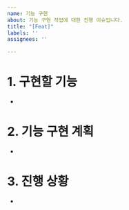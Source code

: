 ```yaml
---
name: 기능 구현
about: 기능 구현 작업에 대한 진행 이슈입니다.
title: "[Feat]"
labels: ''
assignees: ''

---
```


# 1. 구현할 기능
- 
# 2. 기능 구현 계획
-
# 3. 진행 상황
-
